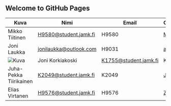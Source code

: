 ## Welcome to GitHub Pages

Kuva | Nimi | Email | Opiskelijatunnus | GitHub | LinkedIn
------------ | ------------- | ------------- | ------------- | ------------- | -------------
 | Mikko Tiitinen | H9580@student.jamk.fi | H9580 | [Miggooo](https://github.com/Miggooo) | [Mikko Tiitinen](https://www.linkedin.com/in/mikkotiitinen/)
 | Joni Laukka | jonilaukka@outlook.com | H9031 | [aamoJL](https://github.com/aamoJL) | [Joni Laukka](https://www.linkedin.com/in/jonilaukka)
![Kuva](https://avatars3.githubusercontent.com/u/16683289?v=4&s=400) | Joni Korkiakoski | K1755@student.jamk.fi | K1755 | [K1755](https://github.com/K1755) | -
 | Juha-Pekka Tiirikainen | K2049@student.jamk.fi | K2049 | [JuuPee](https://github.com/JuuPee) | -
 | Elias Virtanen | H9576@student.jamk.fi | H9576 | [Zpiralh](https://github.com/Zpiralh) | -
